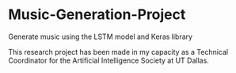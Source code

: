 # Music-Generation-Project
Generate music using the LSTM model and Keras library

This research project has been made in my capacity as a Technical Coordinator for the Artificial Intelligence Society at UT Dallas. 
